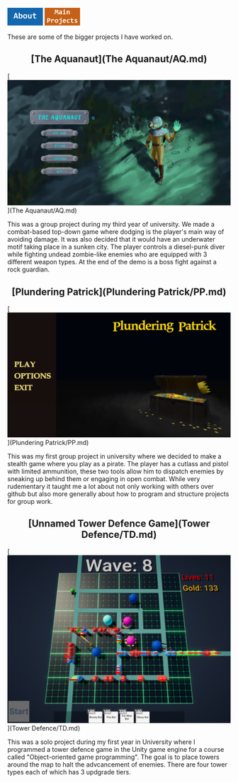 [<img src="About Button.jpg" alt="ABOUT" width="80"/>](About.md)
[<img src="Main Button.jpg" alt="MAIN PROJECTS" width="80"/>](MainProjects.md)

These are some of the bigger projects I have worked on.

<div align="center">

## [The Aquanaut](The Aquanaut/AQ.md)

</div>
[<img src="The Aquanaut/The Aquanaut Cover.jpg" width="550"/>](The Aquanaut/AQ.md)

This was a group project during my third year of university. We made a combat-based top-down game where dodging is the player's main way of avoiding damage. It was also decided that it would have an underwater motif taking place in a sunken city. The player controls a diesel-punk diver while fighting undead zombie-like enemies who are equipped with 3 different weapon types. At the end of the demo is a boss fight against a rock guardian.

<div align="center">

## [Plundering Patrick](Plundering Patrick/PP.md)

</div>
[<img src="Plundering Patrick/Plundering Patrick Cover.jpg" width="550"/>](Plundering Patrick/PP.md)

This was my first group project in university where we decided to make a stealth game where you play as a pirate. The player has a cutlass and pistol with limited ammunition, these two tools allow him to dispatch enemies by sneaking up behind them or engaging in open combat. While very rudementary it taught me a lot about not only working with others over github but also more generally about how to program and structure projects for group work.

<div align="center">

## [Unnamed Tower Defence Game](Tower Defence/TD.md)

</div>
[<img src="Tower Defence/Tower Defence Cover.jpg" width="550"/>](Tower Defence/TD.md)

This was a solo project during my first year in University where I programmed a tower defence game in the Unity game engine for a course called "Object-oriented game programming". The goal is to place towers around the map to halt the advcancement of enemies. There are four tower types each of which has 3 updgrade tiers.